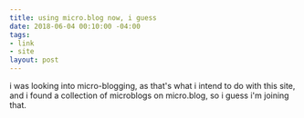 ```yaml
---
title: using micro.blog now, i guess
date: 2018-06-04 00:10:00 -04:00
tags:
- link
- site
layout: post
---
```


i was looking into micro-blogging, as that's what i intend to do with this site, and i found a collection of microblogs on micro.blog, so i guess i'm joining that.   